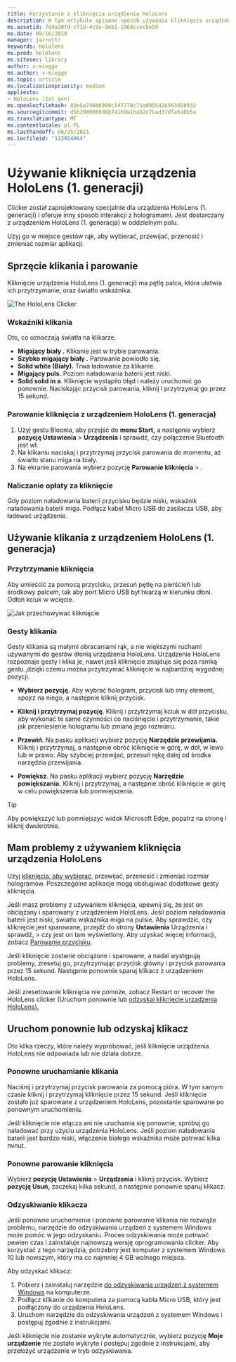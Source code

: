 ```yaml
---
title: Korzystanie z kliknięcia urządzenia HoloLens
description: W tym artykule opisano sposób używania kliknięcia urządzenia HoloLens, w tym parowania, ładowania i odzyskiwania.
ms.assetid: 7d4a30fd-cf1d-4c9a-8eb1-1968ccecbe59
ms.date: 09/16/2019
manager: jarrettr
keywords: Hololens
ms.prod: hololens
ms.sitesec: library
author: v-miegge
ms.author: v-miegge
ms.topic: article
ms.localizationpriority: medium
appliesto:
- HoloLens (1st gen)
ms.openlocfilehash: 83e5a746b6900c547778c71a0855426563458032
ms.sourcegitcommit: d5b2080868d6b74169a1bab2c7bad37dfa5a8b5a
ms.translationtype: MT
ms.contentlocale: pl-PL
ms.lasthandoff: 06/25/2021
ms.locfileid: "112924064"
---
```

# <a name="use-the-hololens-1st-gen-clicker"></a>Używanie kliknięcia urządzenia HoloLens (1. generacji)

Clicker został zaprojektowany specjalnie dla urządzenia HoloLens (1. generacji) i oferuje inny sposób interakcji z hologramami. Jest dostarczany z urządzeniem HoloLens (1. generacja) w oddzielnym polu.

Użyj go w miejsce gestów rąk, aby wybierać, przewijać, przenosić i zmieniać rozmiar aplikacji.

## <a name="clicker-hardware-and-pairing"></a>Sprzęcie klikania i parowanie

Kliknięcie urządzenia HoloLens (1. generacji) ma pętlę palca, która ułatwia ich przytrzymanie, oraz światło wskaźnika.

![The HoloLens Clicker](images/use-hololens-clicker-1.png)

### <a name="clicker-indicator-lights"></a>Wskaźniki klikania

Oto, co oznaczają światła na klikarze.

- **Migający biały .** Klikanie jest w trybie parowania.
- **Szybko migający biały .** Parowanie powiodło się.
- **Solid white (Biały).** Trwa ładowanie za klikanie.
- **Migający puls.** Poziom naładowania baterii jest niski.
- **Solid solid in a**. Kliknięcie wystąpiło błąd i należy uruchomić go ponownie. Naciskając przycisk parowania, kliknij i przytrzymaj go przez 15 sekund.

### <a name="pair-the-clicker-with-your-hololens-1st-gen"></a>Parowanie kliknięcia z urządzeniem HoloLens (1. generacja)

1. Użyj gestu Blooma, aby przejść do **menu Start,** a następnie wybierz **pozycję Ustawienia**  >  **Urządzenia** i sprawdź, czy połączenie Bluetooth jest wł.
1. Na klikaniu naciskaj i przytrzymaj przycisk parowania do momentu, aż światło stanu miga na biały.
1. Na ekranie parowania wybierz pozycję **Parowanie kliknięcia**  >  .

### <a name="charge-the-clicker"></a>Naliczanie opłaty za kliknięcie

Gdy poziom naładowania baterii przycisku będzie niski, wskaźnik naładowania baterii miga. Podłącz kabel Micro USB do zasilacza USB, aby ładować urządzenie.

## <a name="use-the-clicker-with-hololens-1st-gen"></a>Używanie klikania z urządzeniem HoloLens (1. generacja)

### <a name="hold-the-clicker"></a>Przytrzymanie kliknięcia

Aby umieścić za pomocą przycisku, przesuń pętlę na pierścień lub środkowy palcem, tak aby port Micro USB był twarzą w kierunku dłoni. Odłoń kciuk w wcięcie.

![Jak przechowywać kliknięcie](images/use-hololens-clicker-2.png)

### <a name="clicker-gestures"></a>Gesty klikania

Gesty klikania są małymi obracaniami rąk, a nie większymi ruchami używanymi do gestów dłonią urządzenia HoloLens. Urządzenie HoloLens rozpoznaje gesty i klika je, nawet jeśli kliknięcie znajduje się poza ramką gestu [,](hololens1-basic-usage.md)dzięki czemu można przytrzymać kliknięcie w najbardziej wygodnej pozycji.

- **Wybierz pozycję**. Aby wybrać hologram, przycisk lub inny element, spojrz na niego, a następnie kliknij przycisk.

- **Kliknij i przytrzymaj pozycję**. Kliknij i przytrzymaj kciuk w dół przycisku, aby wykonać te same czynności co naciśnięcie i przytrzymanie, takie jak przeniesienie hologramu lub zmiana jego rozmiaru.

- **Przewiń**. Na pasku aplikacji wybierz pozycję **Narzędzie przewijania.** Kliknij i przytrzymaj, a następnie obróć kliknięcie w górę, w dół, w lewo lub w prawo. Aby szybciej przewijać, przesuń rękę dalej od środka narzędzia przewijania.

- **Powiększ**. Na pasku aplikacji wybierz pozycję **Narzędzie powiększania.** Kliknij i przytrzymaj, a następnie obróć kliknięcie w górę w celu powiększenia lub pomniejszenia.

> [!TIP]
> Aby powiększyć lub pomniejszyć widok Microsoft Edge, popatrz na stronę i kliknij dwukrotnie.

## <a name="im-having-problems-using-the-hololens-clicker"></a>Mam problemy z używaniem kliknięcia urządzenia HoloLens

Użyj [kliknięcia, aby wybierać,](hololens1-clicker.md) przewijać, przenosić i zmieniać rozmiar hologramów. Poszczególne aplikacje mogą obsługiwać dodatkowe gesty kliknięcia.

Jeśli masz problemy z używaniem kliknięcia, upewnij się, że jest on obciążany i sparowany z urządzeniem HoloLens. Jeśli poziom naładowania baterii jest niski, światło wskaźnika miga na pulsie. Aby sprawdzić, czy kliknięcie jest sparowane, przejdź do strony **Ustawienia** Urządzenia i sprawdź,  >   czy jest on tam wyświetlony. Aby uzyskać więcej informacji, zobacz [Parowanie przycisku](hololens1-clicker.md).

Jeśli kliknięcie zostanie obciążone i sparowane, a nadal występują problemy, zresetuj go, przytrzymując przycisk główny i przycisk parowania przez 15 sekund. Następnie ponownie sparuj klikacz z urządzeniem HoloLens.

Jeśli zresetowanie kliknięcia nie pomoże, zobacz Restart or recover the HoloLens clicker (Uruchom ponownie lub [odzyskaj kliknięcie urządzenia HoloLens).](hololens1-clicker.md#restart-or-recover-the-clicker)
## <a name="restart-or-recover-the-clicker"></a>Uruchom ponownie lub odzyskaj klikacz

Oto kilka rzeczy, które należy wypróbować, jeśli kliknięcie urządzenia HoloLens nie odpowiada lub nie działa dobrze.

### <a name="restart-the-clicker"></a>Ponowne uruchamianie klikania

Naciśnij i przytrzymaj przycisk parowania za pomocą pióra. W tym samym czasie kliknij i przytrzymaj kliknięcie przez 15 sekund. Jeśli kliknięcie zostało już sparowane z urządzeniem HoloLens, pozostanie sparowane po ponownym uruchomieniu.

Jeśli kliknięcie nie włącza ani nie uruchamia się ponownie, spróbuj go naładować przy użyciu urządzenia HoloLens. Jeśli poziom naładowania baterii jest bardzo niski, włączenie białego wskaźnika może potrwać kilka minut.

### <a name="re-pair-the-clicker"></a>Ponowne parowanie kliknięcia

Wybierz **pozycję Ustawienia**  >  **Urządzenia** i kliknij przycisk. Wybierz **pozycję Usuń,** zaczekaj kilka sekund, a następnie ponownie sparuj klikacz.

### <a name="recover-the-clicker"></a>Odzyskiwanie klikacza

Jeśli ponowne uruchomienie i ponowne parowanie klikania nie rozwiąże problemu, narzędzie do odzyskiwania urządzeń z systemem Windows może pomóc w jego odzyskaniu. Proces odzyskiwania może potrwać pewien czas i zainstaluje najnowszą wersję oprogramowania clicker. Aby korzystać z tego narzędzia, potrzebny jest komputer z systemem Windows 10 lub nowszym, który ma co najmniej 4 GB wolnego miejsca.

Aby odzyskać klikacz:

1. Pobierz i zainstaluj narzędzie [do odzyskiwania urządzeń z systemem Windows](https://dev.azure.com/ContentIdea/ContentIdea/_queries/query/8a004dbe-73f8-4a32-94bc-368fc2f2a895/) na komputerze.
1. Podłącz klikanie do komputera za pomocą kabla Micro USB, który jest podłączony do urządzenia HoloLens.
1. Uruchom narzędzie do odzyskiwania urządzeń z systemem Windows i postępuj zgodnie z instrukcjami.

Jeśli kliknięcie nie zostanie wykryte automatycznie, wybierz pozycję **Moje urządzenie** nie zostało wykryte i postępuj zgodnie z instrukcjami, aby przełożyć urządzenie w tryb odzyskiwania.

